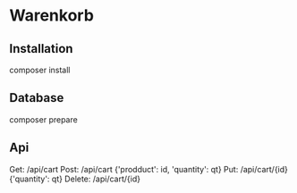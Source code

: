 # Warenkorb

## Installation

composer install

## Database 

composer prepare

## Api 

Get: /api/cart
Post: /api/cart {'prodduct': id, 'quantity': qt}
Put: /api/cart/{id} {'quantity': qt}
Delete: /api/cart/{id}
